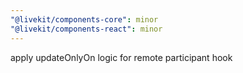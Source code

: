 ```yaml
---
"@livekit/components-core": minor
"@livekit/components-react": minor
---
```


apply updateOnlyOn logic for remote participant hook
